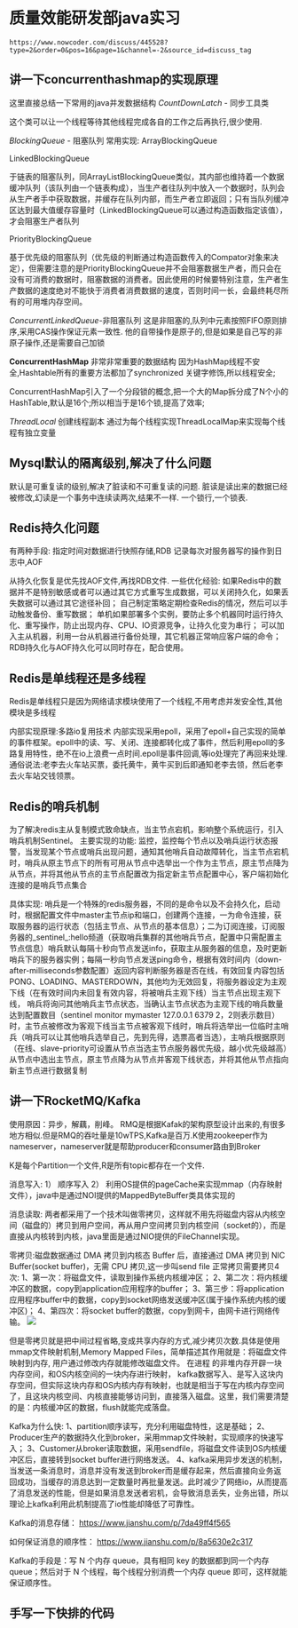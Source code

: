 # 质量效能研发部java实习
    https://www.nowcoder.com/discuss/445528?type=2&order=0&pos=16&page=1&channel=-2&source_id=discuss_tag

## 讲一下concurrenthashmap的实现原理
这里直接总结一下常用的java并发数据结构
*CountDownLatch* - 同步工具类

这个类可以让一个线程等待其他线程完成各自的工作之后再执行,很少使用.

*BlockingQueue* - 阻塞队列
常用实现:
ArrayBlockingQueue

LinkedBlockingQueue

于链表的阻塞队列，同ArrayListBlockingQueue类似，其内部也维持着一个数据缓冲队列（该队列由一个链表构成），当生产者往队列中放入一个数据时，队列会从生产者手中获取数据，并缓存在队列内部，而生产者立即返回；只有当队列缓冲区达到最大值缓存容量时（LinkedBlockingQueue可以通过构造函数指定该值），才会阻塞生产者队列

PriorityBlockingQueue

基于优先级的阻塞队列（优先级的判断通过构造函数传入的Compator对象来决定），但需要注意的是PriorityBlockingQueue并不会阻塞数据生产者，而只会在没有可消费的数据时，阻塞数据的消费者。因此使用的时候要特别注意，生产者生产数据的速度绝对不能快于消费者消费数据的速度，否则时间一长，会最终耗尽所有的可用堆内存空间。

*ConcurrentLinkedQueue*-非阻塞队列
这是非阻塞的,队列中元素按照FIFO原则排序,采用CAS操作保证元素一致性.
他的自带操作是原子的,但是如果是自己写的非原子操作,还是需要自己加锁

**ConcurrentHashMap** 非常非常重要的数据结构
因为HashMap线程不安全,Hashtable所有的重要方法都加了synchronized 关键字修饰,所以线程安全;

ConcurrentHashMap引入了一个分段锁的概念,把一个大的Map拆分成了N个小的HashTable,默认是16个;所以相当于是16个锁,提高了效率;

*ThreadLocal<T>* 创建线程副本
通过为每个线程实现ThreadLocalMap来实现每个线程有独立变量

## Mysql默认的隔离级别,解决了什么问题
默认是可重复读的级别,解决了脏读和不可重复读的问题.
脏读是读出来的数据已经被修改,幻读是一个事务中连续读两次,结果不一样.
一个锁行,一个锁表.

## Redis持久化问题
有两种手段:
指定时间对数据进行快照存储,RDB
记录每次对服务器写的操作到日志中,AOF

从持久化恢复是优先找AOF文件,再找RDB文件.
一些优化经验:
如果Redis中的数据并不是特别敏感或者可以通过其它方式重写生成数据，可以关闭持久化，如果丢失数据可以通过其它途径补回；
自己制定策略定期检查Redis的情况，然后可以手动触发备份、重写数据；
单机如果部署多个实例，要防止多个机器同时运行持久化、重写操作，防止出现内存、CPU、IO资源竞争，让持久化变为串行；
可以加入主从机器，利用一台从机器进行备份处理，其它机器正常响应客户端的命令；
RDB持久化与AOF持久化可以同时存在，配合使用。

## Redis是单线程还是多线程
Redis是单线程只是因为网络请求模块使用了一个线程,不用考虑并发安全性,其他模块是多线程

内部实现原理:多路io复用技术
内部实现采用epoll，采用了epoll+自己实现的简单的事件框架。epoll中的读、写、关闭、连接都转化成了事件，然后利用epoll的多路复用特性，绝不在io上浪费一点时间.epoll是事件回调,等io处理完了再回来处理.
通俗说法:老李去火车站买票，委托黄牛，黄牛买到后即通知老李去领，然后老李去火车站交钱领票。

## Redis的哨兵机制
为了解决redis主从复制模式致命缺点，当主节点宕机，影响整个系统运行，引入哨兵机制Sentinel。
主要实现的功能:
监控，监控每个节点以及哨兵运行状态报警，当发现某个节点或哨兵出现问题，通知其他哨兵自动故障转化，当主节点宕机时，哨兵从原主节点下的所有可用从节点中选举出一个作为主节点，原主节点降为从节点，并将其他从节点的主节点配置改为指定新主节点配置中心，客户端初始化连接的是哨兵节点集合


具体实现:
哨兵是一个特殊的redis服务器，不同的是命令以及不会持久化，启动时，根据配置文件中master主节点ip和端口，创建两个连接，一为命令连接，获取服务器的运行状态（包括主节点、从节点的基本信息）；二为订阅连接，订阅服务器的_sentinel_:hello频道（获取哨兵集群的其他哨兵节点，配置中只需配置主节点信息）哨兵默认每隔十秒向节点发送info，获取主从服务器的信息，及时更新哨兵下的服务器实例；每隔一秒向节点发送ping命令，根据有效时间内（down-after-milliseconds参数配置）返回内容判断服务器是否在线，有效回复内容包括PONG、LOADING、MASTERDOWN，其他均为无效回复，将服务器设定为主观下线（在有效时间内未回复有效内容，将被哨兵主观下线）当主节点出现主观下线， 哨兵将询问其他哨兵主节点状态，当确认主节点状态为主观下线的哨兵数量达到配置数目（sentinel monitor mymaster 127.0.0.1 6379 2，2则表示数目）时，主节点被修改为客观下线当主节点被客观下线时，哨兵将选举出一位临时主哨兵（哨兵可以让其他哨兵选举自己，先到先得，选票高者当选），主哨兵根据原则（在线、slave-priority可设置从节点当选主节点服务器优先级，越小优先级越高）从节点中选出主节点，原主节点降为从节点并客观下线状态，并将其他从节点指向新主节点进行数据复制

## 讲一下RocketMQ/Kafka
使用原因：异步，解藕，削峰。
RMQ是根据Kafak的架构原型设计出来的,有很多地方相似.但是RMQ的吞吐量是10wTPS,Kafka是百万.K使用zookeeper作为nameserver，nameserver就是帮助producer和consumer路由到Broker

K是每个Partition一个文件,R是所有topic都存在一个文件.

消息写入:
1） 顺序写入
2） 利用OS提供的pageCache来实现mmap（内存映射文件），java中是通过NOI提供的MappedByteBuffer类具体实现的

消息读取:
两者都采用了一个技术叫做零拷贝，这样就不用先将磁盘内容从内核空间（磁盘的）拷贝到用户空间，再从用户空间拷贝到内核空间（socket的），而是直接从内核转到内核，java里面是通过NIO提供的FileChannel实现。

零拷贝:磁盘数据通过 DMA 拷贝到内核态 Buffer 后，直接通过 DMA 拷贝到 NIC Buffer(socket buffer)，无需 CPU 拷贝,这一步叫send file
正常拷贝需要拷贝4次:
1、第一次：将磁盘文件，读取到操作系统内核缓冲区；
2、第二次：将内核缓冲区的数据，copy到application应用程序的buffer；
3、第三步：将application应用程序buffer中的数据，copy到socket网络发送缓冲区(属于操作系统内核的缓冲区)；
4、第四次：将socket buffer的数据，copy到网卡，由网卡进行网络传输。
![](https://pic2.zhimg.com/80/v2-07f829c7a070c3444b1d8c99d4afd1bb_1440w.jpg)

但是零拷贝就是把中间过程省略,变成共享内存的方式,减少拷贝次数.具体是使用
mmap文件映射机制,Memory Mapped Files，简单描述其作用就是：将磁盘文件映射到内存, 用户通过修改内存就能修改磁盘文件。
在进程 的非堆内存开辟一块内存空间，和OS内核空间的一块内存进行映射，
kafka数据写入、是写入这块内存空间，但实际这块内存和OS内核内存有映射，也就是相当于写在内核内存空间了，且这块内核空间、内核直接能够访问到，直接落入磁盘。这里，我们需要清楚的是：内核缓冲区的数据，flush就能完成落盘。


Kafka为什么快:
1、partition顺序读写，充分利用磁盘特性，这是基础；
2、Producer生产的数据持久化到broker，采用mmap文件映射，实现顺序的快速写入；
3、Customer从broker读取数据，采用sendfile，将磁盘文件读到OS内核缓冲区后，直接转到socket buffer进行网络发送。
4、kafka采用异步发送的机制，当发送一条消息时，消息并没有发送到broker而是缓存起来，然后直接向业务返回成功，当缓存的消息达到一定数量时再批量发送。此时减少了网络io，从而提高了消息发送的性能，但是如果消息发送者宕机，会导致消息丢失，业务出错，所以理论上kafka利用此机制提高了io性能却降低了可靠性。

Kafka的消息存储：
https://www.jianshu.com/p/7da49ff4f565

如何保证消息的顺序性：
https://www.jianshu.com/p/8a5630e2c317

Kafka的手段是：写 N 个内存 queue，具有相同 key 的数据都到同一个内存 queue；然后对于 N 个线程，每个线程分别消费一个内存 queue 即可，这样就能保证顺序性。



## 手写一下快排的代码
